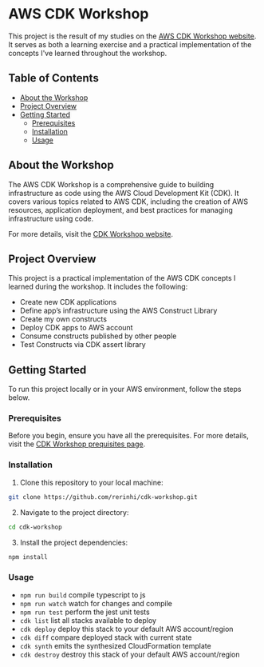 # AWS CDK Workshop

This project is the result of my studies on the [AWS CDK Workshop website](https://cdkworkshop.com/). It serves as both a learning exercise and a practical implementation of the concepts I've learned throughout the workshop.

## Table of Contents
- [About the Workshop](#about-the-workshop)
- [Project Overview](#project-overview)
- [Getting Started](#getting-started)
  - [Prerequisites](#prerequisites)
  - [Installation](#installation)
  - [Usage](#usage)

## About the Workshop

The AWS CDK Workshop is a comprehensive guide to building infrastructure as code using the AWS Cloud Development Kit (CDK). It covers various topics related to AWS CDK, including the creation of AWS resources, application deployment, and best practices for managing infrastructure using code.

For more details, visit the [CDK Workshop website](https://cdkworkshop.com/).

## Project Overview

This project is a practical implementation of the AWS CDK concepts I learned during the workshop. It includes the following:

- Create new CDK applications
- Define app’s infrastructure using the AWS Construct Library
- Create my own constructs
- Deploy CDK apps to AWS account
- Consume constructs published by other people
- Test Constructs via CDK assert library

## Getting Started

To run this project locally or in your AWS environment, follow the steps below.

### Prerequisites

Before you begin, ensure you have all the prerequisites. For more details, visit the [CDK Workshop prequisites page](https://cdkworkshop.com/15-prerequisites.html).

### Installation

1. Clone this repository to your local machine:
```bash
git clone https://github.com/rerinhi/cdk-workshop.git
```
2. Navigate to the project directory:
```bash
cd cdk-workshop
  ```
3. Install the project dependencies:
```bash
npm install
```

### Usage

* `npm run build`   compile typescript to js
* `npm run watch`   watch for changes and compile
* `npm run test`    perform the jest unit tests
* `cdk list`        list all stacks available to deploy
* `cdk deploy`      deploy this stack to your default AWS account/region
* `cdk diff`        compare deployed stack with current state
* `cdk synth`       emits the synthesized CloudFormation template
* `cdk destroy`     destroy this stack of your default AWS account/region



   
